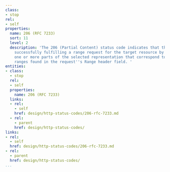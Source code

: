 ```yaml
---
class:
- stop
rel:
- self
properties:
  name: 206 (RFC 7233)
  sort: 11
  level: 2
  description: 'The 206 (Partial Content) status code indicates that the server is
    successfully fulfilling a range request for the target resource by transferring
    one or more parts of the selected representation that correspond to the satisfiable
    ranges found in the request''s Range header field. '
entities:
- class:
  - stop
  rel:
  - self
  properties:
    name: 206 (RFC 7233)
  links:
  - rel:
    - self
    href: design/http-status-codes/206-rfc-7233.md
  - rel:
    - parent
    href: design/http-status-codes/
links:
- rel:
  - self
  href: design/http-status-codes/206-rfc-7233.md
- rel:
  - parent
  href: design/http-status-codes/
...
```

